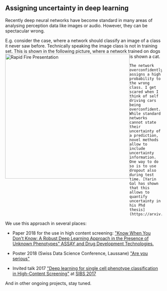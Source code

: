 ## Assigning uncertainty in deep learning

Recently deep neural networks have become standard in many areas of analysing perception data like images or audio. However, they can be spectacular wrong. 
<div style="text-align: left;">
E.g. consider the case, where a network should classify an image of a class it never saw before. Technically speaking the image class is not in training set. This is shown in the following picture, where a network trained on dogs is shown a cat. 
    <img src="imgs/Rapid_Fire_Presentation_v2.jpg" alt="Rapid Fire Presentation" width="400" style="float:left;">      

    The network overconfidently assigns a high probability to the wrong class. I get scared when I think of self driving cars being overconfident. While standard networks cannot state their uncertainty of a prediction, novel methods allow to include uncertainty information. One way to do so is to use dropout also during test time. [Yarin Gal has shown that this allows to quantify uncertainty in his Phd thesis](https://arxiv.org/abs/1506.02142). 
</div>

We use this approach in several places:

* Paper 2018 for the use in high content screening: ["Know When You Don't Know: A Robust Deep Learning Approach in the Presence of Unknown Phenotypes" ASSAY and Drug Development Technologies.](https://www.liebertpub.com/doi/10.1089/adt.2018.859)

* Poster 2018 (Swiss Data Science Conference, Laussane) ["Are you serious"](http://www-home.htwg-konstanz.de/~oduerr/poster/SDS_2018_Poster_are_you_serious.pdf)

* Invited talk 2017 ["Deep learning for single cell phenotype classification in High-Content Screening"](http://www-home.htwg-konstanz.de/~oduerr/talks/Talk_SIBS_2017.pdf) at [SIBS 2017](http://www.sibs2017.ethz.ch/)

And in other ongoing projects, stay tuned.



